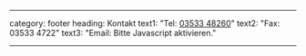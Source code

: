 ---

category: footer
heading: Kontakt
text1: "Tel: <a href='tel:0049353348260'>03533 48260</a>"
text2: "Fax: 03533 4722"
text3: "Email: <script src='/js/email-plain.js'></script><noscript>Bitte Javascript aktivieren.</noscript>"

---